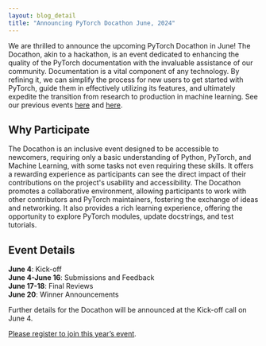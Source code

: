 ```yaml
---
layout: blog_detail
title: "Announcing PyTorch Docathon June, 2024"
---
```


We are thrilled to announce the upcoming PyTorch Docathon in June! The Docathon, akin to a hackathon, is an event dedicated to enhancing the quality of the PyTorch documentation with the invaluable assistance of our community. Documentation is a vital component of any technology. By refining it, we can simplify the process for new users to get started with PyTorch, guide them in effectively utilizing its features, and ultimately expedite the transition from research to production in machine learning. See our previous events [here](https://pytorch.org/blog/announcing-docathon/) and [here](https://pytorch.org/blog/announcing-docathon-h2-2023/).		

## Why Participate
						
The Docathon is an inclusive event designed to be accessible to newcomers, requiring only a basic understanding of Python, PyTorch, and Machine Learning, with some tasks not even requiring these skills. It offers a rewarding experience as participants can see the direct impact of their contributions on the project's usability and accessibility. The Docathon promotes a collaborative environment, allowing participants to work with other contributors and PyTorch maintainers, fostering the exchange of ideas and networking. It also provides a rich learning experience, offering the opportunity to explore PyTorch modules, update docstrings, and test tutorials.

						

## Event Details

**June 4**: Kick-off  
**June 4-June 16**: Submissions and Feedback  
**June 17-18**: Final Reviews  
**June 20**: Winner Announcements		

Further details for the Docathon will be announced at the Kick-off call on June 4.

[Please register to join this year’s event](https://community.linuxfoundation.org/events/details/lfhq-pytorch-foundation-presents-pytorch-docathon-june-4-20th-2024/).

					

		